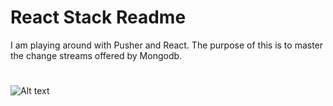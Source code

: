 # React Stack Readme 

I am playing around with Pusher and React. The purpose of this is to master the change streams offered by Mongodb. 

#

![Alt text](https://i.imgur.com/eFsxAB7.png "ReactStack Diagram")

